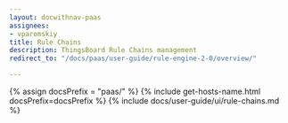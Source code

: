 ```yaml
---
layout: docwithnav-paas
assignees:
- vparomskiy
title: Rule Chains
description: ThingsBoard Rule Chains management
redirect_to: "/docs/paas/user-guide/rule-engine-2-0/overview/"

---
```


{% assign docsPrefix = "paas/" %}
{% include get-hosts-name.html docsPrefix=docsPrefix %}
{% include docs/user-guide/ui/rule-chains.md %}